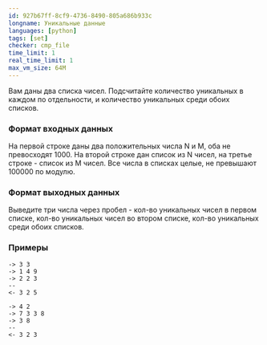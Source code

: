 ```yaml
---
id: 927b67ff-8cf9-4736-8490-805a686b933c
longname: Уникальные данные
languages: [python]
tags: [set]
checker: cmp_file
time_limit: 1
real_time_limit: 1
max_vm_size: 64M
---
```



Вам даны два списка чисел. Подсчитайте количество уникальных в каждом по отдельности, и количество уникальных среди обоих списков.

### Формат входных данных

На первой строке даны два положительных числа N и M, оба не превосходят 1000.
На второй строке дан список из N чисел, на третье строке - список из M чисел.
Все числа в списках целые, не превышают 100000 по модулю.

### Формат выходных данных

Выведите три числа через пробел - кол-во уникальных чисел в первом списке, кол-во уникальных чисел во втором списке, кол-во уникальных среди обоих списков.

### Примеры

```
-> 3 3
-> 1 4 9
-> 2 2 3
--
<- 3 2 5
```

```
-> 4 2
-> 7 3 3 8
-> 3 8
--
<- 3 2 3
```
